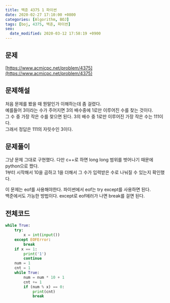 ```yaml
---
title: 백준 4375 1 파이썬
date: 2020-02-27 17:10:00 +0800
categories: [Algorithm, BOJ]
tags: [boj, 4375, 백준, 파이썬]
seo:
  date_modified: 2020-03-12 17:58:19 +0900
---
```


## 문제
[https://www.acmicpc.net/problem/4375](https://www.acmicpc.net/problem/4375)  


## 문제해설
처음 문제를 봤을 때 뭔말인가 이해하는데 좀 걸렸다.  
예를들어 3이라는 수가 주어지면 3의 배수중에 1로만 이루어진 수를 찾는 것이다.  
그 수 중 가장 작은 수를 찾으면 된다. 3의 배수 중 1로만 이루어진 가장 작은 수는 111이다.  
그래서 정답은 111의 자릿수인 3이다.  


## 문제풀이
그냥 문제 그대로 구현했다. 다만 c++로 하면 long long 범위를 벗어나기 때문에 python으로 짰다.  
1부터 시작해서 10을 곱하고 1을 더해서 그 수가 입력받은 수로 나눠질 수 있는지 확인했다.  

이 문제는 eof를 사용해야한다. 파이썬에서 eof는 try except를 사용하면 된다.  
백준에서도 가능한 방법이다. except로 eof에러가 나면 break를 걸면 된다.  


## 전체코드
```python
while True:
    try:
        x = int(input())
    except EOFError:
        break
    if x == 1:
        print('1')
        continue
    num = 1
    cnt = 1
    while True:
        num = num * 10 + 1
        cnt += 1
        if (num % x) == 0:
            print(cnt)
            break

```